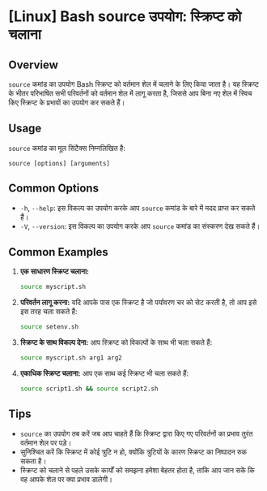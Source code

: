 # [Linux] Bash source उपयोग: स्क्रिप्ट को चलाना

## Overview
`source` कमांड का उपयोग Bash स्क्रिप्ट को वर्तमान शेल में चलाने के लिए किया जाता है। यह स्क्रिप्ट के भीतर परिभाषित सभी परिवर्तनों को वर्तमान शेल में लागू करता है, जिससे आप बिना नए शेल में स्विच किए स्क्रिप्ट के प्रभावों का उपयोग कर सकते हैं।

## Usage
`source` कमांड का मूल सिंटैक्स निम्नलिखित है:

```
source [options] [arguments]
```

## Common Options
- `-h`, `--help`: इस विकल्प का उपयोग करके आप `source` कमांड के बारे में मदद प्राप्त कर सकते हैं।
- `-V`, `--version`: इस विकल्प का उपयोग करके आप `source` कमांड का संस्करण देख सकते हैं।

## Common Examples

1. **एक साधारण स्क्रिप्ट चलाना:**
   ```bash
   source myscript.sh
   ```

2. **परिवर्तन लागू करना:**
   यदि आपके पास एक स्क्रिप्ट है जो पर्यावरण चर को सेट करती है, तो आप इसे इस तरह चला सकते हैं:
   ```bash
   source setenv.sh
   ```

3. **स्क्रिप्ट के साथ विकल्प देना:**
   आप स्क्रिप्ट को विकल्पों के साथ भी चला सकते हैं:
   ```bash
   source myscript.sh arg1 arg2
   ```

4. **एकाधिक स्क्रिप्ट चलाना:**
   आप एक साथ कई स्क्रिप्ट भी चला सकते हैं:
   ```bash
   source script1.sh && source script2.sh
   ```

## Tips
- `source` का उपयोग तब करें जब आप चाहते हैं कि स्क्रिप्ट द्वारा किए गए परिवर्तनों का प्रभाव तुरंत वर्तमान शेल पर पड़े।
- सुनिश्चित करें कि स्क्रिप्ट में कोई त्रुटि न हो, क्योंकि त्रुटियों के कारण स्क्रिप्ट का निष्पादन रुक सकता है।
- स्क्रिप्ट को चलाने से पहले उसके कार्यों को समझना हमेशा बेहतर होता है, ताकि आप जान सकें कि वह आपके शेल पर क्या प्रभाव डालेगी।
